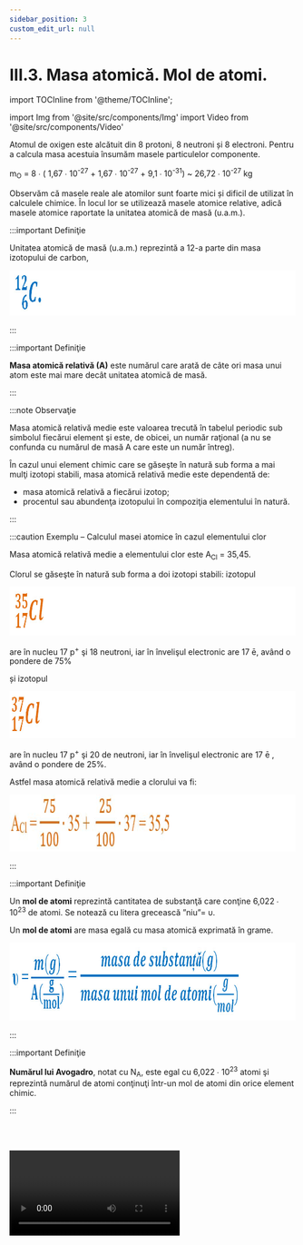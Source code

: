 ```yaml
---
sidebar_position: 3
custom_edit_url: null
---
```


# III.3. Masa atomică. Mol de atomi.


import TOCInline from '@theme/TOCInline';

<TOCInline toc={toc} />



import Img from '@site/src/components/Img'
import Video from '@site/src/components/Video'




Atomul de oxigen este alcătuit din 8 protoni, 8 neutroni și 8 electroni. Pentru a calcula masa acestuia însumăm masele particulelor componente.

m<sub>O</sub> = 8 ∙ ( 1,67 ∙ 10<sup>-27</sup> + 1,67 ∙ 10<sup>-27</sup> + 9,1 ∙ 10<sup>-31</sup>) ~ 26,72 ∙ 10<sup>-27</sup> kg

Observăm că masele reale ale atomilor sunt foarte mici și dificil de utilizat în calculele chimice. În locul lor se utilizează masele atomice relative, adică masele atomice raportate la unitatea atomică de masă (u.a.m.).




:::important Definiţie

Unitatea atomică de masă (u.a.m.) reprezintă a 12-a parte din masa izotopului de carbon, 


<Img className="img-responsive4" src="chimie/clasa7/capitolul3/3_3_Poza1_UnitateaAtomicaDeMasaACarbonului.jpg" width="1000" height="80" />



:::





:::important Definiţie

**Masa atomică relativă (A)** este numărul care arată de câte ori masa unui atom este mai mare decât unitatea atomică de masă.

:::

:::note Observaţie

Masa atomică relativă medie este valoarea trecută în tabelul periodic sub simbolul fiecărui element şi este, de obicei, un număr raţional (a nu se confunda cu numărul de masă A care este un număr întreg).
 
În cazul unui element chimic care se găseşte în natură sub forma a mai mulţi izotopi stabili, masa atomică relativă medie este dependentă de:

- masa atomică relativă a fiecărui izotop;
- procentul sau abundenţa izotopului în compoziţia elementului în natură.


:::






:::caution Exemplu – Calculul masei atomice în cazul elementului clor 


Masa atomică relativă medie a elementului clor este A<sub>Cl</sub> = 35,45.
 
Clorul se găseşte în natură sub forma a doi izotopi stabili: izotopul



<Img className="img-responsive4" src="chimie/clasa7/capitolul3/3_3_Poza2_IzotopulDeClor1.jpg" width="1000" height="86" />



are în nucleu 17 p<sup>+</sup> şi 18 neutroni, iar în învelişul electronic are 17 ē, având o pondere de 75% 

și izotopul 

<Img className="img-responsive4" src="chimie/clasa7/capitolul3/3_3_Poza3_IzotopulDeClor2.jpg" width="1000" height="83" />

  
are în nucleu 17 p<sup>+</sup> şi 20 de neutroni, iar în învelişul electronic are 17 ē , având o pondere de 25%.


Astfel masa atomică relativă medie a clorului va fi:


<Img className="img-responsive4" src="chimie/clasa7/capitolul3/3_3_Poza4_MasaAtomicaRelativaAClorului_vers2.jpg" width="1000" height="100" />


:::





:::important Definiţie

Un **mol de atomi** reprezintă cantitatea de substanţă care conţine 6,022 ∙ 10<sup>23</sup> de atomi. Se notează cu litera grecească ”niu”= υ.

Un **mol de atomi** are masa egală cu masa atomică exprimată în grame.


<Img className="img-responsive4" src="chimie/clasa7/capitolul3/3_3_Poza5_FormulaCalculAtomGram.jpg" width="1000" height="137" />

:::


:::important Definiţie

**Numărul lui Avogadro**, notat cu N<sub>A</sub>, este egal cu 6,022 ∙ 10<sup>23</sup> atomi şi reprezintă numărul de atomi conţinuţi într-un mol de atomi din orice element chimic.

:::


<br></br>

<Video src="https://www.youtube.com/embed/6SR5rKUYL7E" />


<br></br>





:::caution Problemă rezolvată

**1.** Cât este masa ce conține 4 moli de atomi de neon (A = 20 g/mol) ?


#### Rezolvare:


<Video src="https://www.youtube.com/embed/qJKosiM8P-s" />


Putem afla masa ori cu regula de trei simplă, ori cu formula numărului de moli: 


<Img className="img-responsive4" src="chimie/clasa7/capitolul3/3_3_Poza6_Rezolvare_ProblemaModel1_vers2.jpg" width="1000" height="476" />


:::


:::caution Problemă rezolvată

**2.** Câți moli de atomi sunt cuprinși în 33,6 g de Fe (A<sub>Fe</sub> = 56 g/mol) ?


#### Rezolvare:
 
<Img className="img-responsive4" src="chimie/clasa7/capitolul3/3_3_Poza7_Rezolvare_ProblemaModel2_vers2.jpg" width="1000" height="124" />


:::



:::caution Problemă rezolvată

**3.** Ce masă au 4 moli de Al (A<sub>Al</sub> = 27 g/mol) ?


#### Rezolvare:

m = υ ∙  A = 4 moli ∙ 27 g/mol = 108 g Al 


:::



:::caution Problemă rezolvată

**4.** Câți atomi se găsesc în 16g S (A<sub>S</sub> = 32 g/mol) ?


#### Rezolvare:


<Video src="https://www.youtube.com/embed/3xD5m-tdZI4" />


<br></br>


- Întâi aflăm nr. de moli cuprinși în 16g S: 


<Img className="img-responsive4" src="chimie/clasa7/capitolul3/3_3_Poza8_Rezolvare_ProblemaModel4_Partea1_vers2.jpg" width="1000" height="130" />


- Aflăm nr. de atomi de S, cu regula de trei simplă:

<Img className="img-responsive4" src="chimie/clasa7/capitolul3/3_3_Poza9_Rezolvare_ProblemaModel4_Partea2_vers2.jpg" width="1000" height="282" />

:::





<br></br>
<br></br>

